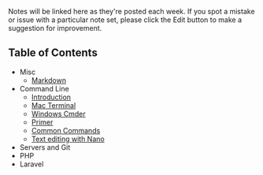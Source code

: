 Notes will be linked here as they're posted each week.
If you spot a mistake or issue with a particular note set, please click the Edit button to make a suggestion for improvement.

## Table of Contents

+ Misc
  + [Markdown](/misc/markdown.md)
+ Command Line
  + [Introduction](/command-line/intro.md)
  + [Mac Terminal](/command-line/mac-terminal.md)
  + [Windows Cmder](/command-line/windows-cmder.md)
  + [Primer](/command-line/primer.md)
  + [Common Commands](/command-line/common-commands.md)
  + [Text editing with Nano](/command-line/nano.md)
+ Servers and Git
+ PHP
+ Laravel
